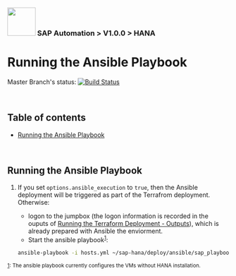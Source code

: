 ### <img src="../../documentation/assets/UnicornSAPBlack256x256.png" width="64px"> SAP Automation > V1.0.0 > HANA <!-- omit in toc -->
# Running the Ansible Playbook <!-- omit in toc -->

Master Branch's status: [![Build Status](https://dev.azure.com/azuresaphana/Azure-SAP-HANA/_apis/build/status/Azure.sap-hana?branchName=master&api-version=5.1-preview.1)](https://dev.azure.com/azuresaphana/Azure-SAP-HANA/_build/latest?definitionId=6&branchName=master)

<br/>

## Table of contents <!-- omit in toc -->
- [Running the Ansible Playbook](#running-the-ansible-playbook)

<br/>

## Running the Ansible Playbook

1. If you set `options.ansible_execution` to `true`, then the Ansible deployment will be triggered as part of the Terrafrom deployment. Otherwise:
   - logon to the jumpbox (the logon information is recorded in the ouputs of [Running the Terraform Deployment - Outputs](../terraform/running-terraform-deployment.md#outputs)), which is already prepared with Ansible the enviorment.
   - Start the ansible playbook<sup>[1](#myfootnote1)</sup>:

    ```bash
    ansible-playbook -i hosts.yml ~/sap-hana/deploy/ansible/sap_playbook.yml
    ```

<sup>[1](#myfootnote1): The ansible playbook currently configures the VMs without HANA installation.</sup>
